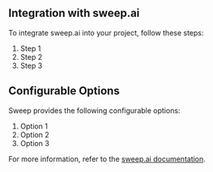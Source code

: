 
## Integration with sweep.ai

To integrate sweep.ai into your project, follow these steps:

1. Step 1
2. Step 2
3. Step 3

## Configurable Options

Sweep provides the following configurable options:

1. Option 1
2. Option 2
3. Option 3

For more information, refer to the [sweep.ai documentation](https://sweep.ai/docs).
